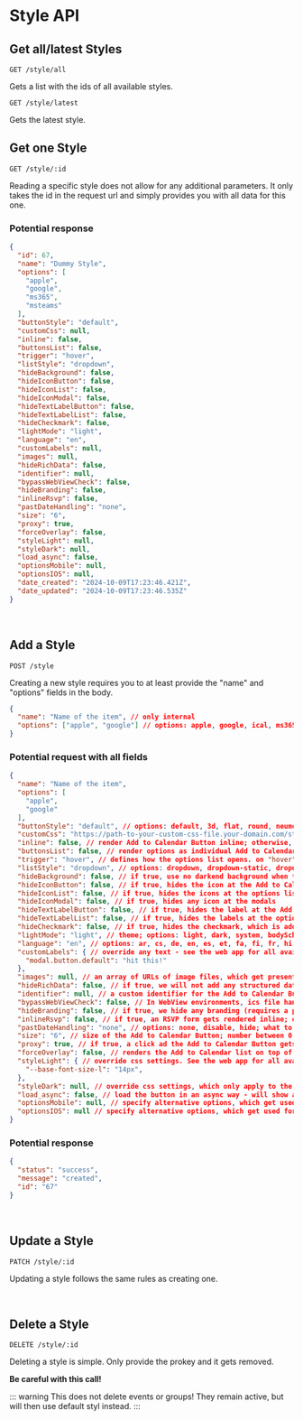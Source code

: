 
# Style API

## Get all/latest Styles

```
GET /style/all
```

Gets a list with the ids of all available styles.

```
GET /style/latest
```

Gets the latest style.

## Get one Style

```
GET /style/:id
```

Reading a specific style does not allow for any additional parameters. It only takes the id in the request url and simply provides you with all data for this one.

### Potential response

```json
{
  "id": 67,
  "name": "Dummy Style",
  "options": [
    "apple",
    "google",
    "ms365",
    "msteams"
  ],
  "buttonStyle": "default",
  "customCss": null,
  "inline": false,
  "buttonsList": false,
  "trigger": "hover",
  "listStyle": "dropdown",
  "hideBackground": false,
  "hideIconButton": false,
  "hideIconList": false,
  "hideIconModal": false,
  "hideTextLabelButton": false,
  "hideTextLabelList": false,
  "hideCheckmark": false,
  "lightMode": "light",
  "language": "en",
  "customLabels": null,
  "images": null,
  "hideRichData": false,
  "identifier": null,
  "bypassWebViewCheck": false,
  "hideBranding": false,
  "inlineRsvp": false,
  "pastDateHandling": "none",
  "size": "6",
  "proxy": true,
  "forceOverlay": false,
  "styleLight": null,
  "styleDark": null,
  "load_async": false,
  "optionsMobile": null,
  "optionsIOS": null,
  "date_created": "2024-10-09T17:23:46.421Z",
  "date_updated": "2024-10-09T17:23:46.535Z"
}
```

<br />

## Add a Style

```
POST /style
```

Creating a new style requires you to at least provide the "name" and "options" fields in the body.

```json
{
  "name": "Name of the item", // only internal
  "options": ["apple", "google"] // options: apple, google, ical, ms365, msteams, outlookcom, yahoo
}
```

### Potential request with all fields

```json
{
  "name": "Name of the item",
  "options": [
    "apple",
    "google"
  ],
  "buttonStyle": "default", // options: default, 3d, flat, round, neumorphism, text, date, custom (requires customCSS to be set)
  "customCss": "https://path-to-your-custom-css-file.your-domain.com/style.css", // load your own custom css file (use in combination with buttonStyle "custom")
  "inline": false, // render Add to Calendar Button inline; otherwise, block style
  "buttonsList": false, // render options as individual Add to Calendar Buttons
  "trigger": "hover", // defines how the options list opens. on "hover", or "click" (some combinations of other parameters force one or the other!)
  "listStyle": "dropdown", // options: dropdown, dropdown-static, dropup-static, overlay, modal
  "hideBackground": false, // if true, use no darkend background when the options list opens
  "hideIconButton": false, // if true, hides the icon at the Add to Calendar Button
  "hideIconList": false, // if true, hides the icons at the options list
  "hideIconModal": false, // if true, hides any icon at the modals
  "hideTextLabelButton": false, // if true, hides the label at the Add to Calendar Button
  "hideTextLabelList": false, // if true, hides the labels at the options list
  "hideCheckmark": false, // if true, hides the checkmark, which is added to the Add to Calendar Button when an event got saved
  "lightMode": "light", // theme; options: light, dark, system, bodyScheme
  "language": "en", // options: ar, cs, de, en, es, et, fa, fi, fr, hi, id, it, ja, ko, nl, no, ro, pl, pt, sv, tr, vi, zh
  "customLabels": { // override any text - see the web app for all available labels
    "modal.button.default": "hit this!"
  },
  "images": null, // an array of URLs of image files, which get presented towards search engines and Co as meta data
  "hideRichData": false, // if true, we will not add any structured data about the event
  "identifier": null, // a custom identifier for the Add to Calendar Button, which gets used for tracking purposes
  "bypassWebViewCheck": false, // In WebView environments, ics file handling usually gets blocked and we show a small guide. If set true, we would still force the download. Use if you are putting the button into your own app that you can control.
  "hideBranding": false, // if true, we hide any branding (requires a plan higher than "hobby")
  "inlineRsvp": false, // if true, an RSVP form gets rendered inline; otherwise, we render a button, which opens it inside a modal
  "pastDateHandling": "none", // options: none, disable, hide; what to do with the Add to Calendar Button, if an event is in the past
  "size": "6", // size of the Add to Calendar Button; number between 0 and 10
  "proxy": true, // if true, a click ad the Add to Calendar Button gets routet through our proxy. Required for our tracking to track the clicks. Pre-checks the targeted calendar and shows alternatives and guidance if not available
  "forceOverlay": false, // renders the Add to Calendar list on top of all other element in a forced way. Compute intensive! Only use, if you experience problems with the default setup
  "styleLight": { // override css settings. See the web app for all available options, which are based on the used ButtonStyle
    "--base-font-size-l": "14px",
  },
  "styleDark": null, // override css settings, which only apply to the dark mode version
  "load_async": false, // load the button in an async way - will show a placeholder first
  "optionsMobile": null, // specify alternative options, which get used for mobile devices
  "optionsIOS": null // specify alternative options, which get used for iOS devices; if set, "optionsMobile" will only target Android
}
```

### Potential response

```json
{
  "status": "success",
  "message": "created",
  "id": "67"
}
```

<br />

## Update a Style

```
PATCH /style/:id
```

Updating a style follows the same rules as creating one.

<br />

## Delete a Style

```
DELETE /style/:id
```

Deleting a style is simple. Only provide the prokey and it gets removed.

**Be careful with this call!**

::: warning This does not delete events or groups!
They remain active, but will then use default styl instead.
:::

